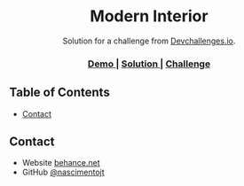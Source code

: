 <!-- Please update value in the {}  -->

<h1 align="center">Modern Interior</h1>

<div align="center">
   Solution for a challenge from  <a href="http://devchallenges.io" target="_blank">Devchallenges.io</a>.
</div>

<div align="center">
  <h3>
    <a href="https://practical-spence-1fc1da.netlify.app/">
      Demo
    </a>
    <span> | </span>
    <a href="https://github.com/nascimentojt/creative-crew">
      Solution
    </a>
    <span> | </span>
    <a href="https://devchallenges.io/challenges/Jymh2b2FyebRTUljkNcb">
      Challenge
    </a>
  </h3>
</div>

<!-- TABLE OF CONTENTS -->

## Table of Contents

- [Contact](#contact)

<!-- OVERVIEW -->

## Contact

- Website [behance.net](https://www.behance.net/ocmarjt)
- GitHub [@nascimentojt](https://github.com/nascimentojt)
